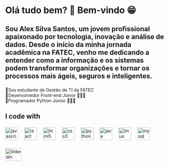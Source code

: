 <h1 align="left">Olá tudo bem? 👋 Bem-vindo 😁</h1>

###

<p align="left"></p>

###

<h2 align="left">Sou Alex Silva Santos, um jovem profissional apaixonado por tecnologia, inovação e análise de dados. Desde o início da minha jornada acadêmica na FATEC, venho me dedicando a entender como a informação e os sistemas podem transformar organizações e tornar os processos mais ágeis, seguros e inteligentes.</h2>

###

<p align="left">
🔹Sou estudante de Gestão de TI da FATEC <br>
🔹Desenvolvedor Front-end Júnior 👨🏻‍💻<br>
🔹Programador Python Júnior 👨🏻‍💻</p>

###

<h2 align="left">I code with</h2>

###

<div align="left">
  <img src="https://cdn.jsdelivr.net/gh/devicons/devicon/icons/javascript/javascript-original.svg" height="40" alt="javascript logo"  />
  <img width="12" />
  <img src="https://cdn.jsdelivr.net/gh/devicons/devicon/icons/react/react-original.svg" height="40" alt="react logo"  />
  <img width="12" />
  <img src="https://cdn.jsdelivr.net/gh/devicons/devicon/icons/html5/html5-original.svg" height="40" alt="html5 logo"  />
  <img width="12" />
  <img src="https://cdn.jsdelivr.net/gh/devicons/devicon/icons/css3/css3-original.svg" height="40" alt="css3 logo"  />
  <img width="12" />
  <img src="https://cdn.jsdelivr.net/gh/devicons/devicon/icons/python/python-original.svg" height="40" alt="python logo"  />
  <img width="12" />
  <img src="https://cdn.jsdelivr.net/gh/devicons/devicon/icons/java/java-original.svg" height="40" alt="java logo"  />
  <img width="12" />
  <img src="https://cdn.jsdelivr.net/gh/devicons/devicon/icons/linux/linux-original.svg" height="40" alt="linux logo"  />
  <img width="12" />
  <img src="https://www.citypng.com/public/uploads/preview/hd-mysql-logo-transparent-background-701751694771788209ydqoapx.png](https://cdn-icons-png.flaticon.com/512/5968/5968313.png](https://toppng.com/uploads/thumbnail/mysql-clear-mysql-logo-white-11563143664gwcsy44caj.png" height="40" alt="mysql logo" /> <img width="12" />
</div>

###

<div align="left">
  <a href="https://www.linkedin.com/in/alex-silva-santos-93b805282?utm_source=share&utm_campaign=share_via&utm_content=profile&utm_medium=android_app" target="_blank">
    <img src="https://raw.githubusercontent.com/maurodesouza/profile-readme-generator/master/src/assets/icons/social/linkedin/default.svg" width="52" height="40" alt="linkedin logo"  />
  </a>
</div>

